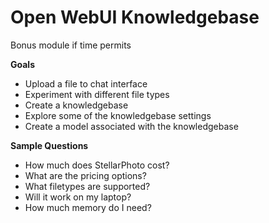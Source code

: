 # Open WebUI Knowledgebase

Bonus module if time permits

**Goals**
* Upload a file to chat interface
* Experiment with different file types
* Create a knowledgebase
* Explore some of the knowledgebase settings
* Create a model associated with the knowledgebase

**Sample Questions**
* How much does StellarPhoto cost?
* What are the pricing options?
* What filetypes are supported?
* Will it work on my laptop?
* How much memory do I need?
